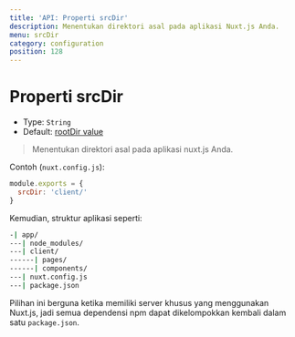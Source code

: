 ```yaml
---
title: 'API: Properti srcDir'
description: Menentukan direktori asal pada aplikasi Nuxt.js Anda.
menu: srcDir
category: configuration
position: 128
---
```


# Properti srcDir

- Type: `String`
- Default: [rootDir value](/api/configuration-rootdir)

> Menentukan direktori asal pada aplikasi nuxt.js Anda.

Contoh (`nuxt.config.js`):

```js
module.exports = {
  srcDir: 'client/'
}
```

Kemudian, struktur aplikasi seperti:

```bash
-| app/
---| node_modules/
---| client/
------| pages/
------| components/
---| nuxt.config.js
---| package.json
```

Pilihan ini berguna ketika memiliki server khusus yang menggunakan Nuxt.js, jadi semua dependensi npm dapat dikelompokkan kembali dalam satu `package.json`.
